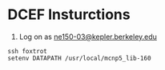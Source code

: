 # DCEF Insturctions

1) Log on as ne150-03@kepler.berkeley.edu

```
ssh foxtrot
setenv DATAPATH /usr/local/mcnp5_lib-160  
```
